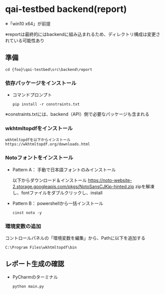 # qai-testbed backend(report)

※「win10 x64」が前提

※reportは最終的にはbackendに組み込まれるため、ディレクトリ構成は変更されている可能性あり

## 準備

```
cd {foo}\qai-testbed\src\backend\report
```

### 依存パッケージをインストール

* コマンドプロンプト
    ```
    pip install -r constraints.txt
    ```

※constraints.txtには、backend（API）側で必要なパッケージも含まれる

### wkhtmltopdfをインストール

    wkhtmltopdfを以下からインストール
    https://wkhtmltopdf.org/downloads.html

### Notoフォントをインストール

* Pattern A： 手動で日本語フォントのみインストール

    以下からダウンロード＆インストール
    https://noto-website-2.storage.googleapis.com/pkgs/NotoSansCJKjp-hinted.zip
    zipを解凍し、fontファイルをダブルクリックし、install
    
* Pattern B： powershellから一括インストール
    ```
    cinst noto -y
    ```
    
### 環境変数の追加

コントロールパネルの「環境変数を編集」から、Pathに以下を追加する
```
C:\Program Files\wkhtmltopdf\bin
```

## レポート生成の確認

* PyCharmのターミナル
    ```
    python main.py
    ```
